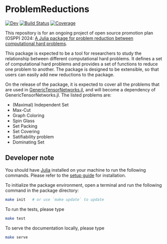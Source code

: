 # ProblemReductions

[![Dev](https://img.shields.io/badge/docs-dev-blue.svg)](https://GiggleLiu.github.io/ProblemReductions.jl/dev/)
[![Build Status](https://github.com/GiggleLiu/ProblemReductions.jl/actions/workflows/CI.yml/badge.svg?branch=main)](https://github.com/GiggleLiu/ProblemReductions.jl/actions/workflows/CI.yml?query=branch%3Amain)
[![Coverage](https://codecov.io/gh/GiggleLiu/ProblemReductions.jl/branch/main/graph/badge.svg)](https://codecov.io/gh/GiggleLiu/ProblemReductions.jl)

This repository is for an ongoing project of open source promotion plan (OSPP) 2024: [A Julia package for problem reduction between computational hard problems](https://github.com/JuliaCN/ProjectIdeas/tree/main/problem-reduction).

This package is expected to be a tool for researchers to study the relationship between different computational hard problems. It defines a set of computational hard problems and provides a set of functions to reduce one problem to another. The package is designed to be extensible, so that users can easily add new reductions to the package.

On the release of the package, it is expected to cover all the problems that are used in [GenericTensorNetworks.jl](https://queracomputing.github.io/GenericTensorNetworks.jl/dev/), and will become a dependency of GenericTensorNetworks.jl. The listed problems are:
- (Maximal) Independent Set
- Max-Cut
- Graph Coloring
- Spin Glass
- Set Packing
- Set Covering
- Satifiability problem
- Dominating Set

## Developer note

You should have [Julia](https://julialang.org/) installed on your machine to run the following commands. Please refer to the [setup guide](https://book.jinguo-group.science/stable/chap2/julia-setup/) for installation.

To initialize the package environment, open a terminal and run the following command in the package directory:
```bash
make init   # or use `make update` to update
```

To run the tests, please type
```bash
make test
```

To serve the documentation locally, please type
```bash
make serve
```